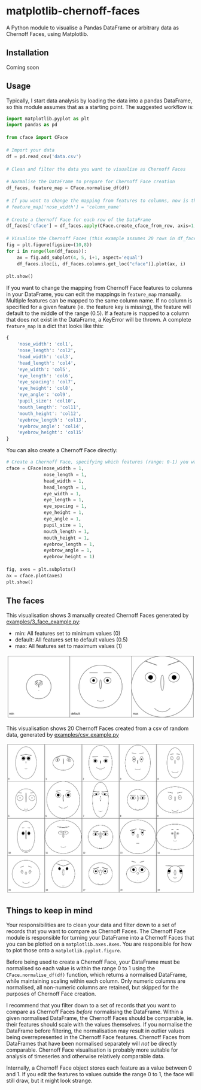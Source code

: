 # matplotlib-chernoff-faces
A Python module to visualise a Pandas DataFrame or arbitrary data as Chernoff Faces, using Matplotlib.

## Installation
Coming soon
## Usage
Typically, I start data analysis by loading the data into a pandas DataFrame, so this module assumes that as a starting point. The suggested workflow is:

```python
import matplotlib.pyplot as plt
import pandas as pd

from cface import CFace

# Import your data
df = pd.read_csv('data.csv')

# Clean and filter the data you want to visualise as Chernoff Faces

# Normalise the DataFrame to prepare for Chernoff Face creation
df_faces, feature_map = CFace.normalise_df(df)

# If you want to change the mapping from features to columns, now is the time
# feature_map['nose_width'] = 'column_name'

# Create a Chernoff Face for each row of the DataFrame
df_faces['cface'] = df_faces.apply(CFace.create_cface_from_row, axis=1, feature_map=feature_map)

# Visualise the Chernoff Faces (this example assumes 20 rows in df_faces)
fig = plt.figure(figsize=(10,8))
for i in range(len(df_faces)):
    ax = fig.add_subplot(4, 5, i+1, aspect='equal')
    df_faces.iloc[i, df_faces.columns.get_loc("cface")].plot(ax, i)

plt.show()
```

If you want to change the mapping from Chernoff Face features to columns in your DataFrame, you can edit the mappings in `feature_map` manually. Multiple features can be mapped to the same column name. If no column is specified for a given feature (ie. the feature key is missing), the feature will default to the middle of the range (0.5). If a feature is mapped to a column that does not exist in the DataFrame, a KeyError will be thrown. A complete `feature_map` is a dict that looks like this:

```python
{
    'nose_width': 'col1',
    'nose_length': 'col2',
    'head_width': 'col3',
    'head_length': 'col4',
    'eye_width': 'col5',
    'eye_length': 'col6',
    'eye_spacing': 'col7',
    'eye_height': 'col8',
    'eye_angle': 'col9',
    'pupil_size': 'col10',
    'mouth_length': 'col11',
    'mouth_height': 'col12',
    'eyebrow_length': 'col13',
    'eyebrow_angle': 'col14',
    'eyebrow_height': 'col15'    
}
```

You can also create a Chernoff Face directly:

```python
# Create a Chernoff Face, specifying which features (range: 0-1) you want to change
cface = CFace(nose_width = 1,
              nose_length = 1,
              head_width = 1,
              head_length = 1,
              eye_width = 1,
              eye_length = 1,
              eye_spacing = 1,
              eye_height = 1,
              eye_angle = 1,
              pupil_size = 1,
              mouth_length = 1,
              mouth_height = 1,
              eyebrow_length = 1,
              eyebrow_angle = 1,
              eyebrow_height = 1)

fig, axes = plt.subplots()
ax = cface.plot(axes)
plt.show()
```

## The faces
This visualisation shows 3 manually created Chernoff Faces generated by [examples/3_face_example.py](examples/3_face_example.py):
- min: All features set to minimum values (0)
- default: All features set to default values (0.5)
- max: All features set to maximum values (1)

![Three Chernoff Faces, representing all features set to the minimum, all features set to the default value and all features set to the maximum.](/examples/3_faces.png)

This visualisation shows 20 Chernoff Faces created from a csv of random data, generated by [examples/csv_example.py](examples/csv_example.py)

![Twenty Chernoff Faces, generated from a csv of random data.](/examples/20_faces.png)

## Things to keep in mind
Your responsibilities are to clean your data and filter down to a set of records that you want to compare as Chernoff Faces. The Chernoff Face module is responsible for turning your DataFrame into a Chernoff Faces that you can be plotted on a `matplotlib.axes.Axes`. You are responsible for how to plot those onto a `matplotlib.pyplot.figure`.

Before being used to create a Chernoff Face, your DataFrame must be normalised so each value is within the range 0 to 1 using the `CFace.normalise_df(df)` function, which returns a normalised DataFrame, while maintaining scaling within each column. Only numeric columns are normalised, all non-numeric columns are retained, but skipped for the purposes of Chernoff Face creation.

I recommend that you filter down to a set of records that you want to compare as Chernoff Faces _before_ normalising the DataFrame. Within a given normalised DataFrame, the Chernoff Faces should be comparable, ie. their features should scale with the values themselves. If you normalise the DataFrame before filtering, the normalisation may result in outlier values being overrepresented in the Chernoff Face features. Chernoff Faces from DataFrames that have been normalised separately will _not_ be directly comparable. Chernoff Face visualisation is probably more suitable for analysis of timeseries and otherwise relatively comparable data.

Internally, a Chernoff Face object stores each feature as a value between 0 and 1. If you edit the features to values outside the range 0 to 1, the face will still draw, but it might look strange.
